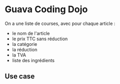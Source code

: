 # Guava Coding Dojo

On a une liste de courses, avec pour chaque article :
* le nom de l'article
* le prix TTC sans réduction
* la catégorie
* la réduction
* la TVA
* liste des ingrédients

## Use case
